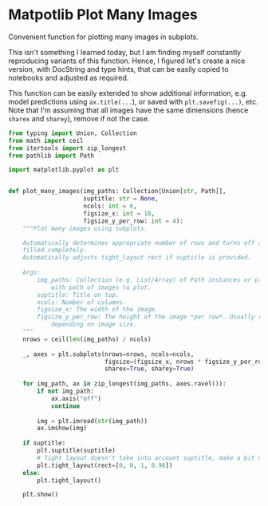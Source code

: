 Matpotlib Plot Many Images
==========================

Convenient function for plotting many images in subplots.

This isn't something I learned today, but I am finding myself constantly reproducing variants of this function. Hence, I figured let's create a nice version, with DocString and type hints, that can be easily copied to notebooks and adjusted as required.

This function can be easily extended to show additional information, e.g. model predictions using `ax.title(...`), or
saved with `plt.savefig(...)`, etc. Note that I'm assuming that all images have the same dimensions (hence `sharex` and `sharey`), remove if not the case.

```python
from typing import Union, Collection
from math import ceil
from itertools import zip_longest
from pathlib import Path

import matplotlib.pyplot as plt


def plot_many_images(img_paths: Collection[Union[str, Path]], 
                     suptitle: str = None,
                     ncols: int = 6,
                     figsize_x: int = 18, 
                     figsize_y_per_row: int = 4):
    """Plot many images using subplots.

    Automatically determines appropriate number of rows and turns off axes when a row can't be 
    filled completely.
    Automatically adjusts tight_layout rect if suptitle is provided.
    
    Args:
        img_paths: Collection (e.g. List/Array) of Path instances or plain old strings 
            with path of images to plot.
        suptitle: Title on top.
        ncols: Number of columns.
        figsize_x: The width of the image.
        figsize_y_per_row: The height of the image *per row*. Usually requires some tweaking 
            depending on image size.
    """
    nrows = ceil(len(img_paths) / ncols)
    
    _, axes = plt.subplots(nrows=nrows, ncols=ncols, 
                           figsize=(figsize_x, nrows * figsize_y_per_row), 
                           sharex=True, sharey=True)
    
    for img_path, ax in zip_longest(img_paths, axes.ravel()):
        if not img_path:
            ax.axis("off")
            continue
            
        img = plt.imread(str(img_path))
        ax.imshow(img)
        
    if suptitle:
        plt.suptitle(suptitle)
        # Tight layout doesn't take into account suptitle, make a bit more room in the top:
        plt.tight_layout(rect=[0, 0, 1, 0.96]) 
    else:
        plt.tight_layout()

    plt.show()
```
